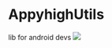 # AppyhighUtils
lib for android devs
[![](https://jitpack.io/v/PrasadVennamAppy/AppyhighUtils.svg)](https://jitpack.io/#PrasadVennamAppy/AppyhighUtils)

